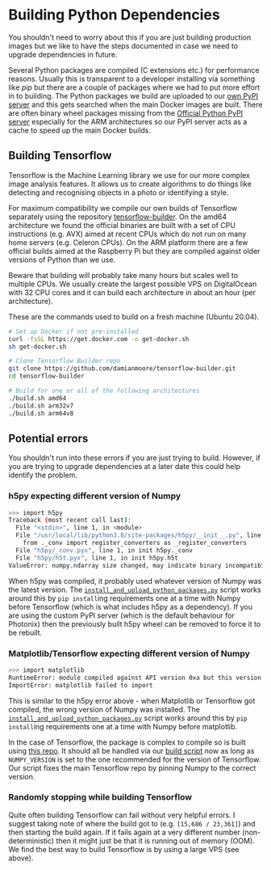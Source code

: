 # Building Python Dependencies

You shouldn't need to worry about this if you are just building production images but we like to have the steps documented in case we need to upgrade dependencies in future.

Several Python packages are compiled (C extensions etc.) for performance reasons. Usually this is transparent to a developer installing via something like *pip* but there are a couple of packages where we had to put more effort in to building. The Python packages we build are uploaded to our [own PyPI server](https://pypi.epixstudios.co.uk/) and this gets searched when the main Docker images are built. There are often binary wheel packages missing from the [Official Python PyPI server](https://pypi.org/) especially for the ARM architectures so our PyPI server acts as a cache to speed up the main Docker builds.


## Building Tensorflow

Tensorflow is the Machine Learning library we use for our more complex image analysis features. It allows us to create algorithms to do things like detecting and recognising objects in a photo or identifying a style.

For maximum compatibility we compile our own builds of Tensorflow separately using the repository [tensorflow-builder](https://github.com/damianmoore/tensorflow-builder/). On the amd64 architecture we found the official binaries are built with a set of CPU instructions (e.g. AVX) aimed at recent CPUs which do not run on many home servers (e.g. Celeron CPUs). On the ARM platform there are a few official builds aimed at the Raspberry Pi but they are compiled against older versions of Python than we use.

Beware that building will probably take many hours but scales well to multiple CPUs. We usually create the largest possible VPS on DigitalOcean with 32 CPU cores and it can build each architecture in about an hour (per architecture).

These are the commands used to build on a fresh machine (Ubuntu 20.04).

```bash
# Set up Docker if not pre-installed
curl -fsSL https://get.docker.com -o get-docker.sh
sh get-docker.sh

# Clone Tensorflow Builder repo
git clone https://github.com/damianmoore/tensorflow-builder.git
cd tensorflow-builder

# Build for one or all of the following architectures
./build.sh amd64
./build.sh arm32v7
./build.sh arm64v8
```

## Potential errors

You shouldn't run into these errors if you are just trying to build. However, if you are trying to upgrade dependencies at a later date this could help identify the problem.

### h5py expecting different version of Numpy

```bash
>>> import h5py
Traceback (most recent call last):
  File "<stdin>", line 1, in <module>
  File "/usr/local/lib/python3.8/site-packages/h5py/__init__.py", line 46, in <module>
    from ._conv import register_converters as _register_converters
  File "h5py/_conv.pyx", line 1, in init h5py._conv
  File "h5py/h5t.pyx", line 1, in init h5py.h5t
ValueError: numpy.ndarray size changed, may indicate binary incompatibility. Expected 88 from C header, got 80 from PyObject
```

When h5py was compiled, it probably used whatever version of Numpy was the latest version. The [`install_and_upload_python_packages.py`](https://github.com/photonixapp/photonix/blob/master/docker/install_and_upload_python_packages.py) script works around this by `pip install`ing requirements one at a time with Numpy before Tensorflow (which is what includes h5py as a dependency). If you are using the custom PyPI server (which is the default behaviour for Photonix) then the previously built h5py wheel can be removed to force it to be rebuilt.

### Matplotlib/Tensorflow expecting different version of Numpy

```bash
>>> import matplotlib
RuntimeError: module compiled against API version 0xa but this version of numpy is 0x9
ImportError: matplotlib failed to import
```

This is similar to the h5py error above - when Matplotlib or Tensorflow got compiled, the wrong version of Numpy was installed. The [`install_and_upload_python_packages.py`](https://github.com/photonixapp/photonix/blob/master/docker/install_and_upload_python_packages.py) script works around this by `pip install`ing requirements one at a time with Numpy before matplotlib.

In the case of Tensorflow, the package is complex to compile so is built using [this repo](https://github.com/photonixapp/tensorflow-builder). It should all be handled via our [build script](https://github.com/photonixapp/tensorflow-builder/blob/master/build.sh) now as long as `NUMPY_VERSION` is set to the one recommended for the version of Tensorflow. Our script fixes the main Tensorflow repo by pinning Numpy to the correct version.


### Randomly stopping while building Tensorflow

Quite often building Tensorflow can fail without very helpful errors. I suggest taking note of where the build got to (e.g. `[15,686 / 23,361]`) and then starting the build again. If it fails again at a very different number (non-deterministic) then it might just be that it is running out of memory (OOM). We find the best way to build Tensorflow is by using a large VPS (see above).
